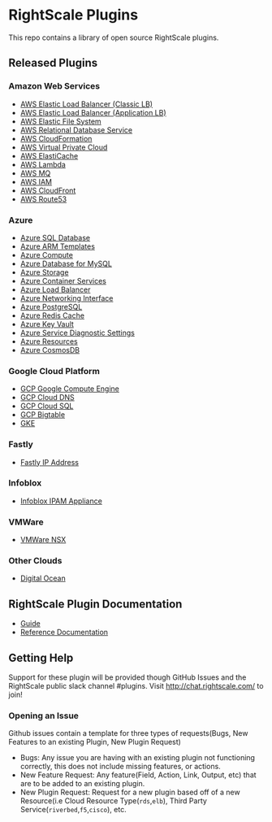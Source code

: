 # RightScale Plugins
This repo contains a library of open source RightScale plugins.

## Released Plugins
### Amazon Web Services
- [AWS Elastic Load Balancer (Classic LB)](./aws/rs_aws_elb/)
- [AWS Elastic Load Balancer (Application LB)](./aws/rs_aws_alb/)
- [AWS Elastic File System](./aws/rs_aws_efs/)
- [AWS Relational Database Service](./aws/rs_aws_rds/)
- [AWS CloudFormation](./aws/rs_aws_cft/)
- [AWS Virtual Private Cloud](./aws/rs_aws_vpc/)
- [AWS ElastiCache](./aws/rs_aws_elasticache)
- [AWS Lambda](./aws/rs_aws_lambda)
- [AWS MQ](./aws/rs_aws_mq)
- [AWS IAM](./aws/rs_aws_iam)
- [AWS CloudFront](./aws/rs_aws_cloudfront)
- [AWS Route53](./aws/rs_aws_route53)

### Azure
- [Azure SQL Database](./azure/rs_azure_sql/)
- [Azure ARM Templates](./azure/rs_azure_template)
- [Azure Compute](./azure/rs_azure_compute)
- [Azure Database for MySQL](./azure/rs_azure_mysql)
- [Azure Storage](./azure/rs_azure_storage/)
- [Azure Container Services](./azure/rs_azure_containerservices/)
- [Azure Load Balancer](./azure/rs_azure_networking/)
- [Azure Networking Interface](./azure/rs_azure_networking/)
- [Azure PostgreSQL](./azure/rs_azure_pgsql/)
- [Azure Redis Cache](./azure/rs_azure_cache/)
- [Azure Key Vault](./azure/rs_azure_key_vault/)
- [Azure Service Diagnostic Settings](./azure/rs_azure_diagnostic_settings/)
- [Azure Resources](./azure/rs_azure_resources/)
- [Azure CosmosDB](./azure/rs_azure_cosmosdb/)

### Google Cloud Platform
- [GCP Google Compute Engine](./google/gce/)
- [GCP Cloud DNS](./google/google_cloud_dns/)
- [GCP Cloud SQL](./google/google_cloud_sql/)
- [GCP Bigtable](./google/google_bigtable/)
- [GKE](./google/gke)

### Fastly
- [Fastly IP Address](./fastly/ipaddresslist/)

### Infoblox
- [Infoblox IPAM Appliance](./infoblox/ipam/)

### VMWare
- [VMWare NSX](./vmware/nsx)

### Other Clouds
- [Digital Ocean](./digital_ocean)

## RightScale Plugin Documentation
- [Guide](http://docs.rightscale.com/ss/guides/ss_plugins.html)
- [Reference Documentation](http://docs.rightscale.com/ss/reference/cat/v20161221/ss_plugins.html)

## Getting Help
Support for these plugin will be provided though GitHub Issues and the RightScale public slack channel #plugins.
Visit http://chat.rightscale.com/ to join!

### Opening an Issue
Github issues contain a template for three types of requests(Bugs, New Features to an existing Plugin, New Plugin Request)

- Bugs: Any issue you are having with an existing plugin not functioning correctly, this does not include missing features, or actions.
- New Feature Request: Any feature(Field, Action, Link, Output, etc) that are to be added to an existing plugin.
- New Plugin Request: Request for a new plugin based off of a new Resource(i.e Cloud Resource Type(`rds`,`elb`), Third Party Service(`riverbed`,`f5`,`cisco`), etc.
